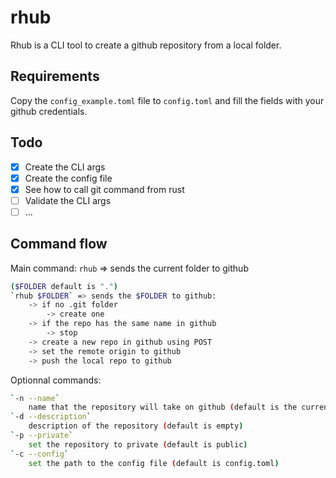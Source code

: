 # rhub

Rhub is a CLI tool to create a github repository from a local folder.


## Requirements

Copy the `config_example.toml` file to `config.toml` and fill the fields with your github credentials.


## Todo

- [x] Create the CLI args
- [x] Create the config file
- [x] See how to call git command from rust
- [ ] Validate the CLI args
- [ ] ... 

## Command flow

Main command: `rhub` => sends the current folder to github

```bash
($FOLDER default is ".")
`rhub $FOLDER` => sends the $FOLDER to github:
    -> if no .git folder
        -> create one
    -> if the repo has the same name in github
        -> stop
    -> create a new repo in github using POST
    -> set the remote origin to github 
    -> push the local repo to github
```


Optionnal commands:

```bash
`-n --name`
    name that the repository will take on github (default is the current folder name)
`-d --description`
    description of the repository (default is empty)
`-p --private`
    set the repository to private (default is public)
`-c --config`
    set the path to the config file (default is config.toml)
```

